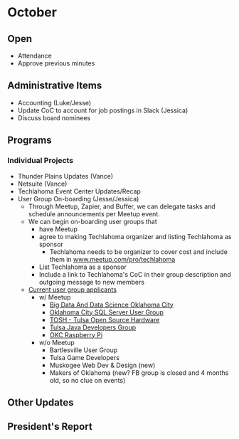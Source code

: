 # October

## Open
* Attendance
* Approve previous minutes

## Administrative Items
* Accounting (Luke/Jesse)
* Update CoC to account for job postings in Slack (Jessica)
* Discuss board nominees

## Programs

### Individual Projects
* Thunder Plains Updates (Vance)
* Netsuite (Vance)
* Techlahoma Event Center Updates/Recap
* User Group On-boarding (Jesse/Jessica)
  * Through Meetup, Zapier, and Buffer, we can delegate tasks and schedule announcements per Meetup event.
  * We can begin on-boarding user groups that 
    * have Meetup
    * agree to making Techlahoma organizer and listing Techlahoma as sponsor
      * Techlahoma needs to be organizer to cover cost and include them in www.meetup.com/pro/techlahoma
    * List Techlahoma as a sponsor
    * Include a link to Techlahoma's CoC in their group description and outgoing message to new members
  * [Current user group applicants](https://github.com/techlahoma/user-groups/issues?q=is%3Aissue+is%3Aopen+label%3A%22User+Group+Application%22)
    * w/ Meetup
      * [Big Data And Data Science Oklahoma City](https://www.meetup.com/Big-Data-in-Oklahoma-City/)
      * [Oklahoma City SQL Server User Group](https://www.meetup.com/OKCSQL/)
      * [TOSH - Tulsa Open Source Hardware](https://www.meetup.com/Tulsa-Open-Source-Hardware-Meetup/)
      * [Tulsa Java Developers Group](https://www.meetup.com/Tulsa-Java-Developers-Group/)
      * [OKC Raspberry Pi](http://www.meetup.com/OKC-Raspberry-Pi-Meetup/)
    * w/o Meetup
      * Bartlesville User Group
      * Tulsa Game Developers
      * Muskogee Web Dev & Design (new)
      * Makers of Oklahoma (new? FB group is closed and 4 months old, so no clue on events)

## Other Updates


## President's Report 
